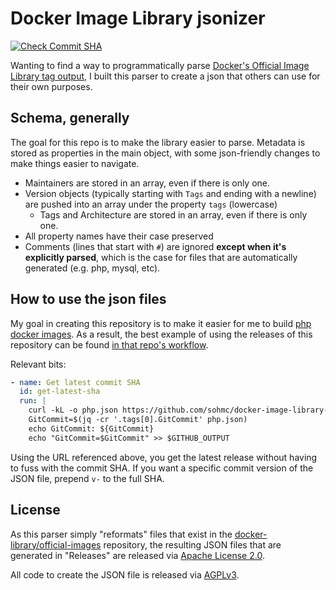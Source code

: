 # Docker Image Library jsonizer

[![Check Commit SHA](https://github.com/sohmc/docker-image-library-jsonizer/actions/workflows/check-sha.yml/badge.svg)](https://github.com/sohmc/docker-image-library-jsonizer/actions/workflows/check-sha.yml)

Wanting to find a way to programmatically parse [Docker's Official Image Library tag output](https://github.com/docker-library/official-images/tree/master/library), I built this parser to create a json that others can use for their own purposes.

## Schema, generally

The goal for this repo is to make the library easier to parse.  Metadata is stored as properties in the main object, with some json-friendly changes to make things easier to navigate.

- Maintainers are stored in an array, even if there is only one.
- Version objects (typically starting with `Tags` and ending with a newline) are pushed into an array under the property `tags` (lowercase)
  - Tags and Architecture are stored in an array, even if there is only one.
- All property names have their case preserved
- Comments (lines that start with `#`) are ignored **except when it's explicitly parsed**, which is the case for files that are automatically generated (e.g. php, mysql, etc).

## How to use the json files

My goal in creating this repository is to make it easier for me to build [php docker images](https://github.com/sohmc/php-mysqli/).  As a result, the best example of using the releases of this repository can be found [in that repo's workflow](https://github.com/sohmc/php-mysqli/blob/6982c4fb75e80c0908a68215d02123fa5f7919f8/.github/workflows/check-sha.yml#L35).

Relevant bits:

```yaml
- name: Get latest commit SHA
  id: get-latest-sha
  run: |
    curl -kL -o php.json https://github.com/sohmc/docker-image-library-jsonizer/releases/latest/download/php
    GitCommit=$(jq -cr '.tags[0].GitCommit' php.json)
    echo GitCommit: ${GitCommit}
    echo "GitCommit=$GitCommit" >> $GITHUB_OUTPUT
```

Using the URL referenced above, you get the latest release without having to fuss with the commit SHA.  If you want a specific commit version of the JSON file, prepend `v-` to the full SHA.

## License

As this parser simply "reformats" files that exist in the [docker-library/official-images](https://github.com/docker-library/official-images/) repository, the resulting JSON files that are generated in "Releases" are released via [Apache License 2.0](https://github.com/docker-library/official-images/blob/master/LICENSE).

All code to create the JSON file is released via [AGPLv3](https://choosealicense.com/licenses/agpl-3.0).
